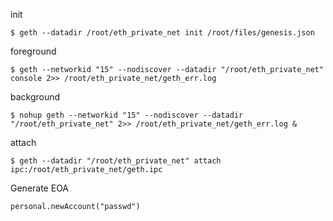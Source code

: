 init
```
$ geth --datadir /root/eth_private_net init /root/files/genesis.json
```

foreground
```
$ geth --networkid "15" --nodiscover --datadir "/root/eth_private_net" console 2>> /root/eth_private_net/geth_err.log
```

background
```
$ nohup geth --networkid "15" --nodiscover --datadir "/root/eth_private_net" 2>> /root/eth_private_net/geth_err.log &
```

attach
```
$ geth --datadir "/root/eth_private_net" attach ipc:/root/eth_private_net/geth.ipc
```

Generate EOA
````
personal.newAccount("passwd")
````


